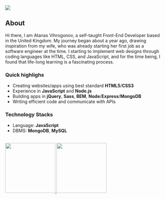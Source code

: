 <img src="https://visitor-badge.glitch.me/badge?page_id=AtanasVihrogonov"/>

## About
Hi there, I am Atanas Vihrogonov, a self-taught Front-End Developer based in the United Kingdom. 
My journey began about a year ago, drawing inspiration from my wife, who was already starting her first job as a software engineer at the time.
I starting to implement web designs through coding languages like HTML, CSS, and JavaScript, and for the time being, I found that life-long learning is a fascinating process.

### Quick highlighs

* Creating websites/apps using best standard <strong>HTML5</strong>/<strong>CSS3</strong>
* Experience in <strong>JavaScript</strong> and <strong>Node.js</strong>
* Building apps in <strong>jQuery</strong>, <strong>Sass</strong>, <strong>BEM</strong>, <strong>Node</strong>/<strong>Express</strong>/<strong>MongoDB</strong>
* Writing efficient code and communicate with APIs

### Technology Stacks 

* Language: <strong>JavaScript</strong> 
* DBMS: <strong>MongoDB</strong>, <strong>MySQL</strong> 

<br>

<a href="https://github.com/AtanasVihrogonov">
  <img height="160em" src="https://github-readme-stats.vercel.app/api?username=AtanasVihrogonov&show_icons=true&title_color=c1c7cb&icon_color=cfd3d6&text_color=374140&bg_color=e9ebec" />
  <img height="160em" src="https://github-readme-stats.vercel.app/api/top-langs/?username=AtanasVihrogonov&layout=compact&title_color=c1c7cb&icon_color=cfd3d6&text_color=374140&bg_color=e9ebec" />
</a>







 







